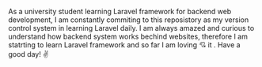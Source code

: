 As a university student learning Laravel framework for backend web development, I am constantly commiting to this reposistory as my version control system in learning Laravel daily. I am always amazed and curious to understand how backend system works bechind websites, therefore I am statrting to learn Laravel framework and so far I am loving 💘 it . Have a good day! ✌
